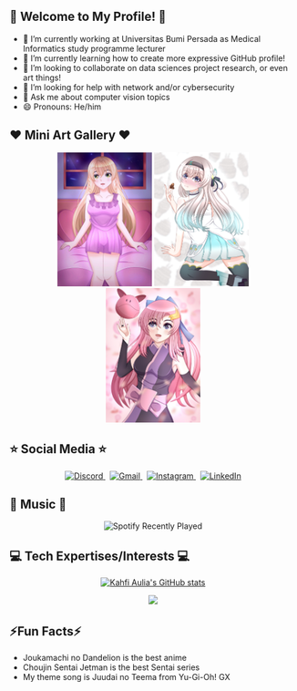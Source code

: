 ## 👋 Welcome to My Profile! 👋
- 🔭 I’m currently working at Universitas Bumi Persada as Medical Informatics study programme lecturer
- 🌱 I’m currently learning how to create more expressive GitHub profile!
- 👯 I’m looking to collaborate on data sciences project research, or even art things!
- 🤔 I’m looking for help with network and/or cybersecurity
- 💬 Ask me about computer vision topics
- 😄 Pronouns: He/him
  
## ❤️️ Mini Art Gallery ❤️
<div align="center">
<img width=33% src="https://raw.githubusercontent.com/kahfiaulia/kahfiaulia/refs/heads/main/124501273_p1.jpg" />
<img width=33% src="https://raw.githubusercontent.com/kahfiaulia/kahfiaulia/refs/heads/main/121945835_p2.jpg" />
<img width=33% src="https://raw.githubusercontent.com/kahfiaulia/kahfiaulia/refs/heads/main/118857406_p0.jpg" />
</div>

## ⭐ Social Media ⭐
<p align="center">
  <a href="https://discord.com/users/446326587844067328">
    <img src="https://skillicons.dev/icons?i=discord" alt="Discord">
  </a>
  &nbsp;
  <a href="mailto:auliamuhammadkahfi@gmail.com?subject=Hello%20Kahfi,%20From%20Github">
    <img src="https://skillicons.dev/icons?i=gmail" alt="Gmail">
  </a>
  &nbsp;
  <a href="https://www.instagram.com/kahfiaulia39/">
    <img src="https://skillicons.dev/icons?i=instagram" alt="Instagram">
  </a>
  &nbsp;
  <a href="https://www.linkedin.com/in/muhammad-kahfi-aulia-a4404631a/?originalSubdomain=id">
    <img src="https://skillicons.dev/icons?i=linkedin" alt="LinkedIn">
  </a>
</p>

## 🎵 Music 🎵
<p align="center">
  <img src="https://spotify-recently-played-readme.vercel.app/api?user=3q8i26dlnvot4i3zx92fxp3yn" alt="Spotify Recently Played">
</p>


## 💻 Tech Expertises/Interests 💻
<p align="center">
  <a href="https://github.com/kahfiaulia/github-readme-stats">
    <img src="https://github-readme-stats-git-main-kahfi-aulias-projects.vercel.app/api?username=kahfiaulia&theme=tokyonight&show_icons=true" alt="Kahfi Aulia's GitHub stats">
  </a>
</p>

<p align="center">
  <a href="https://skillicons.dev">
    <img src="https://skillicons.dev/icons?i=debian,django,flask,git,laravel,mysql,opencv,ps,py,tensorflow,vscode" />
  </a>
</p>

## ⚡Fun Facts⚡
- Joukamachi no Dandelion is the best anime
- Choujin Sentai Jetman is the best Sentai series
- My theme song is Juudai no Teema from Yu-Gi-Oh! GX
